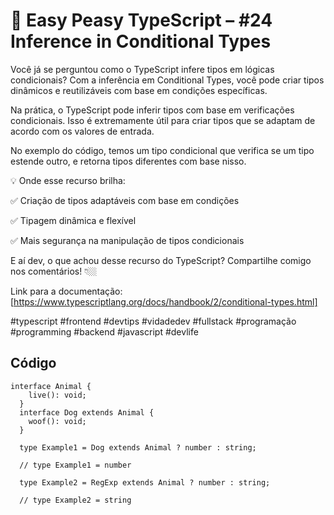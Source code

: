 # 🧠 Easy Peasy TypeScript – #24 Inference in Conditional Types

Você já se perguntou como o TypeScript infere tipos em lógicas condicionais? Com a inferência em Conditional Types, você pode criar tipos dinâmicos e reutilizáveis com base em condições específicas.

Na prática, o TypeScript pode inferir tipos com base em verificações condicionais. Isso é extremamente útil para criar tipos que se adaptam de acordo com os valores de entrada.

No exemplo do código, temos um tipo condicional que verifica se um tipo estende outro, e retorna tipos diferentes com base nisso.

💡 Onde esse recurso brilha:

✅ Criação de tipos adaptáveis com base em condições

✅ Tipagem dinâmica e flexível

✅ Mais segurança na manipulação de tipos condicionais

E aí dev, o que achou desse recurso do TypeScript? Compartilhe comigo nos comentários! 👇🏼

Link para a documentação: [https://www.typescriptlang.org/docs/handbook/2/conditional-types.html]

#typescript #frontend #devtips #vidadedev #fullstack #programação #programming #backend #javascript #devlife

## Código

```
interface Animal {
    live(): void;
  }
  interface Dog extends Animal {
    woof(): void;
  }

  type Example1 = Dog extends Animal ? number : string;

  // type Example1 = number

  type Example2 = RegExp extends Animal ? number : string;

  // type Example2 = string
```
